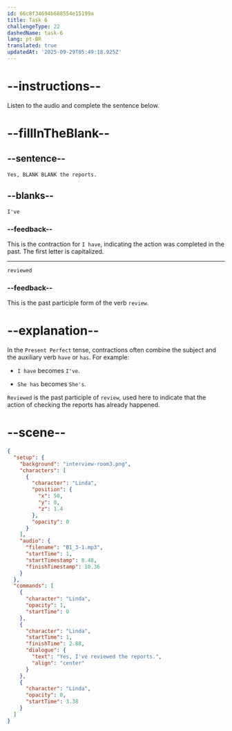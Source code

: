```yaml
---
id: 66c8f34694b688554e15199a
title: Task 6
challengeType: 22
dashedName: task-6
lang: pt-BR
translated: true
updatedAt: '2025-09-29T05:49:18.925Z'
---
```


<!-- (Audio) Linda: Yes, I've reviewed the reports. -->

# --instructions--

Listen to the audio and complete the sentence below.

# --fillInTheBlank--

## --sentence--

`Yes, BLANK BLANK the reports.`

## --blanks--

`I've`

### --feedback--

This is the contraction for `I have`, indicating the action was completed in the past. The first letter is capitalized.

---

`reviewed`

### --feedback--

This is the past participle form of the verb `review`.

# --explanation--

In the `Present Perfect` tense, contractions often combine the subject and the auxiliary verb `have` or `has`. For example:

- `I have` becomes `I've`.

- `She has` becomes `She's`.

`Reviewed` is the past participle of `review`, used here to indicate that the action of checking the reports has already happened.

# --scene--

```json
{
  "setup": {
    "background": "interview-room3.png",
    "characters": [
      {
        "character": "Linda",
        "position": {
          "x": 50,
          "y": 0,
          "z": 1.4
        },
        "opacity": 0
      }
    ],
    "audio": {
      "filename": "B1_3-1.mp3",
      "startTime": 1,
      "startTimestamp": 8.48,
      "finishTimestamp": 10.36
    }
  },
  "commands": [
    {
      "character": "Linda",
      "opacity": 1,
      "startTime": 0
    },
    {
      "character": "Linda",
      "startTime": 1,
      "finishTime": 2.88,
      "dialogue": {
        "text": "Yes, I've reviewed the reports.",
        "align": "center"
      }
    },
    {
      "character": "Linda",
      "opacity": 0,
      "startTime": 3.38
    }
  ]
}
```
